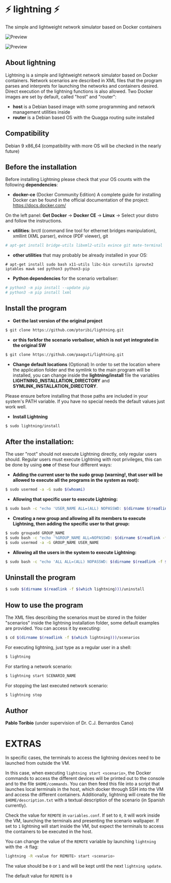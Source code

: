 # :zap: lightning :zap:
The simple and lightweight network simulator based on Docker containers

![Preview](https://raw.githubusercontent.com/ptoribi/lightning/master/screenshots/screenshot1.png)

![Preview](https://raw.githubusercontent.com/ptoribi/lightning/master/screenshots/screenshot2.png)

## About lightning
Lightning is a simple and lightweight network simulator based on Docker containers.
Network scenarios are described in XML files that the program parses and interprets
for launching the networks and containers desired. Direct execution of the lightning functions is also
allowed.
Two Docker images are set by default, called "host" and "router":
*  **host** is a Debian based image with some programming and network management utilities inside
*  **router** is a Debian based OS with the Quagga routing suite installed

## Compatibility
Debian 9 x86_64 (compatibility with more OS will be checked in the nearly future)

## Before the installation
Before installing Lightning please check that your OS counts with the following **dependencies**:

* **docker-ce** (Docker Community Edition)
A complete guide for installing Docker can be found in the official documentation of the project: https://docs.docker.com/

On the left panel: **Get Docker** -> **Docker CE** -> **Linux** -> Select your distro and follow the instructions.

* **utilities**: brctl (command line tool for ethernet bridges manipulation), xmllint (XML parser), evince (PDF viewer), git
```bash
# apt-get install bridge-utils libxml2-utils evince git mate-terminal
```
* **other utilities** that may probably be already installed in your OS:
```
# apt-get install sudo bash x11-utils libc-bin coreutils iproute2 iptables mawk sed python3 python3-pip
```
* **Python dependencies** for the scenario verbaliser:
``` bash
# python3 -m pip install --update pip
# python3 -m pip install lxml
```

## Install the program
* **Get the last version of the original project**
```bash
$ git clone https://github.com/ptoribi/lightning.git
```
* **or this forkfor the scenario verbaliser, which is not yet integrated in the original SW**
```bash
$ git clone https://github.com/paaguti/lightning.git
```

* **Change default locations** (Optional)
In order to set the location where the application folder and the symlink to the main program will be installed, you can change inside the **lightning/install** file the variables **LIGHTNING_INSTALLATION_DIRECTORY** and **SYMLINK_INSTALLATION_DIRECTORY**.

Please ensure before installing that those paths are included in your system's PATH variable. If you have no special needs the default values just work well.

* **Install Lightning**
```bash
$ sudo lightning/install
```

## After the installation:
The user "root" should not execute Lightning directly, only regular users should. Regular users must execute Lightning with root privileges, this can be done by using **one** of these four different ways:

* **Adding the current user to the sudo group (warning!, that user will be allowed to execute all the programs in the system as root):**
```bash
$ sudo usermod -a -G sudo $(whoami)
```
* **Allowing that specific user to execute Lightning:**
```bash
$ sudo bash -c "echo 'USER_NAME ALL=(ALL) NOPASSWD: $(dirname $(readlink -f $(which lightning)))"/lightning"' >> /etc/sudoers"
```
* **Creating a new group and allowing all its members to execute Lightning, then adding the specific user to that group:**
```bash
$ sudo groupadd GROUP_NAME
$ sudo bash -c "echo '%GROUP_NAME ALL=NOPASSWD: $(dirname $(readlink -f $(which lightning)))"/lightning"' >> /etc/sudoers"
$ sudo usermod -a -G GROUP_NAME USER_NAME
```
* **Allowing all the users in the system to execute Lightning:**
```bash
$ sudo bash -c "echo 'ALL ALL=(ALL) NOPASSWD: $(dirname $(readlink -f $(which lightning)))"/lightning"' >> /etc/sudoers"
```

## Uninstall the program
```bash
$ sudo $(dirname $(readlink -f $(which lightning)))/uninstall
```

## How to use the program
The XML files describing the scenarios must be stored in the folder "scenarios" inside
the lightning installation folder, some default examples are provided. You can access it by executing:
```bash
$ cd $(dirname $(readlink -f $(which lightning)))/scenarios
```
For executing lightning, just type as a regular user in a shell:
```bash
$ lightning
```
For starting a network scenario:
```bash
$ lightning start SCENARIO_NAME
```
For stopping the last executed network scenario:
```bash
$ lightning stop
```
## Author
**Pablo Toribio** (under supervision of Dr. C.J. Bernardos Cano)

# EXTRAS

In specific cases, the terminals to access the lightning devices need to be launched from outside the VM.

In this case, when executing `lightning start <scenario>`, the Docker commands to access the different devices
will be printed out to the console and to the file `$HOME/commands`.
You can then feed this file into a script that launches local terminals in the host, which docker through SSH
into the VM and access the different containers.
Additionally, lightning will create the file `$HOME/description.txt` with a textual description of the scenario
(in Spanish currently).

Check the value for `REMOTE` in `variables.conf`. If set to `0`, it will work inside the VM, launching the terminals and presenting the scenario wallpaper. If set to `1` lightning will start inside the VM, but expect the terminals
to access the containers to be executed in the host.

You can change the value of the `REMOTE` variable by launching `lightning` with the `-R` flag:

``` bash
lightning -R <value for REMOTE> start <scenario>
```

The value should be `0` or `1`  and will be kept until the next `lightning update`.

The default value for `REMOTE` is `0`
